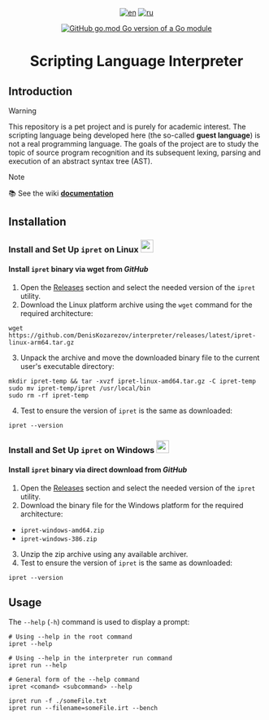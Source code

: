 <div align="center">

  [![en](https://img.shields.io/badge/lang-en-green.svg)](https://github.com/DenisKozarezov/interpreter/blob/master/README.md)
  [![ru](https://img.shields.io/badge/lang-ru-red.svg)](https://github.com/DenisKozarezov/interpreter/blob/master/README-ru.md)

  [![GitHub go.mod Go version of a Go module](https://img.shields.io/github/go-mod/go-version/DenisKozarezov/interpreter.svg)](https://github.com/DenisKozarezov)

  <h1>Scripting Language Interpreter</h1>

</div>

## Introduction

> [!WARNING]
> This repository is a pet project and is purely for academic interest. The scripting language being developed
> here (the so-called **guest language**) is not a real programming language. The goals of the project are
> to study the topic of source program recognition and its subsequent lexing, parsing and execution of an abstract
> syntax tree (AST).

> [!NOTE]
> 📚 See the wiki **[documentation]()**

## Installation

### Install and Set Up `ipret` on Linux <img src="https://logo.svgcdn.com/d/linux-original.png" width=25 height=25>

#### Install `ipret` binary via wget from *GitHub*

1. Open the [Releases](https://github.com/DenisKozarezov/interpreter/releases) section and select the needed version of the `ipret` utility.
2. Download the Linux platform archive using the `wget` command for the required architecture:
```shell
wget https://github.com/DenisKozarezov/interpreter/releases/latest/ipret-linux-arm64.tar.gz
```
3. Unpack the archive and move the downloaded binary file to the current user's executable directory:
```shell
mkdir ipret-temp && tar -xvzf ipret-linux-amd64.tar.gz -C ipret-temp
sudo mv ipret-temp/ipret /usr/local/bin
sudo rm -rf ipret-temp
```
4. Test to ensure the version of `ipret` is the same as downloaded:
```shell
ipret --version
```

### Install and Set Up `ipret` on Windows <img src="https://logo.svgcdn.com/l/microsoft-windows-icon.png" width=25 height=25>

#### Install `ipret` binary via direct download from *GitHub*

1. Open the [Releases](https://github.com/DenisKozarezov/interpreter/releases) section and select the needed version of the `ipret` utility.
2. Download the binary file for the Windows platform for the required architecture:
- `ipret-windows-amd64.zip`
- `ipret-windows-386.zip`
3. Unzip the zip archive using any available archiver.
4. Test to ensure the version of `ipret` is the same as downloaded:
```shell
ipret --version
```

## Usage

The `--help` (`-h`) command is used to display a prompt:
```shell
# Using --help in the root command
ipret --help

# Using --help in the interpreter run command
ipret run --help

# General form of the --help command
ipret <comand> <subcommand> --help
```

```shell
ipret run -f ./someFile.txt
ipret run --filename=someFile.irt --bench
```